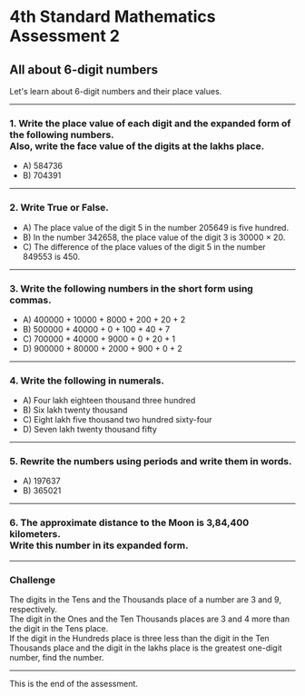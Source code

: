 <!--
marp: true
theme: academic
math: katex
class:
 - invert
-->

# 4th Standard Mathematics Assessment 2
## All about 6-digit numbers
Let's learn about 6-digit numbers and their place values.

---
<!--
header: All about 5-digit numbers
-->
### 1. Write the place value of each digit and the expanded form of the following numbers.<br>Also, write the face value of the digits at the lakhs place.
- A) 584736
- B) 704391

---
### 2. Write True or False.
- A) The place value of the digit 5 in the number 205649 is five hundred.
- B) In the number 342658, the place value of the digit 3 is 30000 × 20.
- C) The difference of the place values of the digit 5 in the number 849553 is 450.

---
### 3. Write the following numbers in the short form using commas.
- A) 400000 + 10000 + 8000 + 200 + 20 + 2
- B) 500000 + 40000 + 0 + 100 + 40 + 7
- C) 700000 + 40000 + 9000 + 0 + 20 + 1
- D) 900000 + 80000 + 2000 + 900 + 0 + 2

---
### 4. Write the following in numerals.
- A) Four lakh eighteen thousand three hundred
- B) Six lakh twenty thousand
- C) Eight lakh five thousand two hundred sixty-four
- D) Seven lakh twenty thousand fifty

---
### 5. Rewrite the numbers using periods and write them in words.
- A) 197637
- B) 365021

---
### 6. The approximate distance to the Moon is 3,84,400 kilometers.<br>Write this number in its expanded form.

---
### Challenge
The digits in the Tens and the Thousands place of a number are 3 and 9, respectively. <br>The digit in the Ones and the Ten Thousands places are 3 and 4 more than the digit in the Tens place. <br>If the digit in the Hundreds place is three less than the digit in the Ten Thousands place and the digit in the lakhs place is the greatest one-digit number, find the number.

---
This is the end of the assessment.